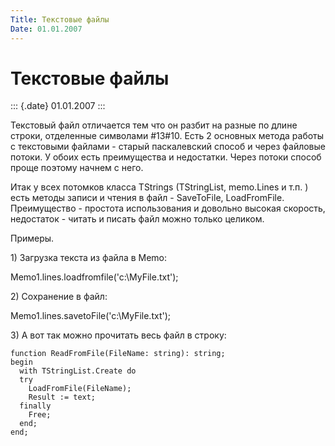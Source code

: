 ```yaml
---
Title: Текстовые файлы
Date: 01.01.2007
---
```



Текстовые файлы
===============

::: {.date}
01.01.2007
:::

Текстовый файл отличается тем что он разбит на разные по длине строки,
отделенные символами \#13\#10. Есть 2 основных метода работы с
текстовыми файлами - старый паскалевский способ и через файловые потоки.
У обоих есть преимущества и недостатки. Через потоки способ проще
поэтому начнем с него.

Итак у всех потомков класса TStrings (TStringList, memo.Lines и т.п. )
есть методы записи и чтения в файл - SaveToFile, LoadFromFile.
Преимущество - простота использования и довольно высокая скорость,
недостаток - читать и писать файл можно только целиком.

Примеры.

1\) Загрузка текста из файла в Memo:

Memo1.lines.loadfromfile(\'c:\\MyFile.txt\');          

2\) Сохранение в файл:

Memo1.lines.savetoFile(\'c:\\MyFile.txt\');          

3\) А вот так можно прочитать весь файл в строку:

    function ReadFromFile(FileName: string): string; 
    begin 
      with TStringList.Create do 
      try 
        LoadFromFile(FileName); 
        Result := text; 
      finally 
        Free; 
      end; 
    end;

         

